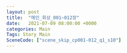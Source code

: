```yaml
---
layout: post
title:  "메인_회상_001~012장"
date:   2021-07-09 08:00:00 +0000
categories: Main
Tags: Story Main
SceneCode: ["scene_skip_cp001-012_q1_s10"]
---
```

